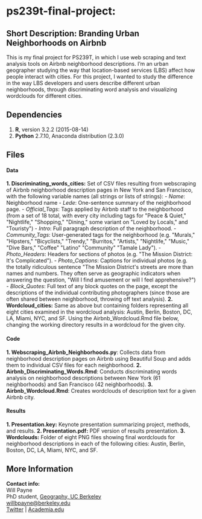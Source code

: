 # ps239t-final-project:

## Short Description: Branding Urban Neighborhoods on Airbnb

This is my final project for PS239T, in which I use web scraping and text analysis tools on Airbnb neighborhood descriptions. I’m an urban geographer studying the way that location-based services (LBS) affect how people interact with cities. For this project, I wanted to study the difference in the way LBS developers and users describe different urban neighborhoods, through discriminating word analysis and visualizing wordclouds for different cities.

## Dependencies

1. **R**, version 3.2.2 (2015-08-14)
2. **Python** 2.7.10, Anaconda distribution (2.3.0)

## Files

#### Data

**1. Discriminating_words_cities:** Set of CSV files resulting from webscraping of Airbnb neighborhood description pages in New York and San Francisco, with the following variable names (all strings or lists of strings):
    - *Name*: Neighborhood name
    - *Lede*: One-sentence summary of the neighborhood page.
    - *Official_Tags*: Tags applied by Airbnb staff to the neighborhood (from a set of 18 total, with every city including tags for "Peace & Quiet," "Nightlife," "Shopping," "Dining," some variant on "Loved by Locals," and "Touristy")
    - *Intro*: Full paragraph description of the neighborhood.
    - *Community_Tags*: User-generated tags for the neighborhood (e.g. "Murals," "Hipsters," "Bicyclists," "Trendy," "Burritos," "Artists," "Nightlife," "Music," "Dive Bars," "Coffee" "Latino" "Community" "Tamale Lady").
    - *Photo_Headers*: Headers for sections of photos (e.g. "The Mission District: It's Complicated").
    - *Photo_Captions*: Captions for individual photos (e.g. the totally ridiculous sentence "The Mission District's streets are more than names and numbers. They often serve as geographic indicators when answering the question, "Will I find amusement or will I feel apprehensive?")
    - *Block_Quotes*: Full text of any block quotes on the page, except the descriptions of the individual contributing photographers (since those are often shared between neighborhood, throwing off text analysis).
**2. Wordcloud_cities:** Same as above but containing folders representing all eight cities examined in the wordcloud analysis: Austin, Berlin, Boston, DC, LA, Miami, NYC, and SF. Using the Airbnb_Wordcloud.Rmd file below, changing the working directory results in a wordcloud for the given city.
  
#### Code

**1. Webscraping_Airbnb_Neighborhoods.py**: Collects data from neighborhood description pages on Airbnb using Beautiful Soup and adds them to individual CSV files for each neighborhood. 
**2. Airbnb_Discriminating_Words.Rmd**: Conducts discriminating words analysis on neighborhood descriptions between New York (61 neighborhoods) and San Francisco (42 neighborhoods).
**3. Airbnb_Wordcloud.Rmd**: Creates wordclouds of description text for a given Airbnb city.

#### Results

**1. Presentation.key:** Keynote presentation summarizing project, methods, and results.
**2. Presentation.pdf:** PDF version of results presentation.
**3. Wordclouds:** Folder of eight PNG files showing final wordclouds for neighborhood descriptions in each of the following cities: Austin, Berlin, Boston, DC, LA, Miami, NYC, and SF.

## More Information

**Contact info:**  
Will Payne  
PhD student, [Geography, UC Berkeley](http://geography.berkeley.edu/people/graduate-students/willbpayne/)  
<willbpayne@berkeley.edu>  
[Twitter](https://twitter.com/willbpayne) | [Academia.edu](https://berkeley.academia.edu/WillBPayne)
